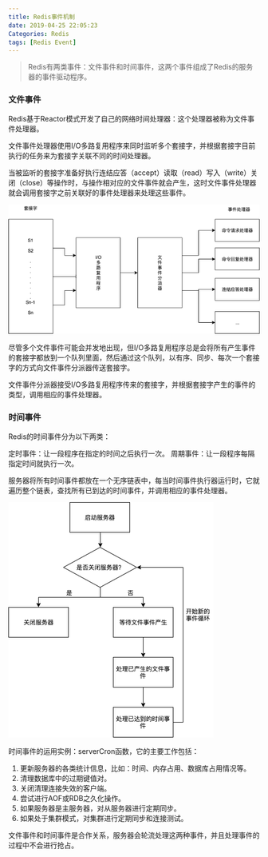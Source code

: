 ```yaml
---
title: Redis事件机制
date: 2019-04-25 22:05:23
Categories: Redis
tags: [Redis Event]
---
```


> Redis有两类事件：文件事件和时间事件，这两个事件组成了Redis的服务器的事件驱动程序。<!-- more -->  

###  文件事件

Redis基于Reactor模式开发了自己的网络时间处理器：这个处理器被称为文件事件处理器。

文件事件处理器使用I/O多路复用程序来同时监听多个套接字，并根据套接字目前执行的任务来为套接字关联不同的时间处理器。

当被监听的套接字准备好执行连结应答（accept）读取（read）写入（write）关闭（close）等操作时，与操作相对应的文件事件就会产生，这时文件事件处理器就会调用套接字之前关联好的事件处理器来处理这些事件。

!['文件事件处理器的四个组成部分'](redisEvent1/FileEvent.png)

尽管多个文件事件可能会并发地出现，但I/O多路复用程序总是会将所有产生事件的套接字都放到一个队列里面，然后通过这个队列，以有序、同步、每次一个套接字的方式向文件事件分派器传送套接字。

文件事件分派器接受I/O多路复用程序传来的套接字，并根据套接字产生的事件的类型，调用相应的事件处理器。

###  时间事件

Redis的时间事件分为以下两类：

定时事件：让一段程序在指定的时间之后执行一次。
周期事件：让一段程序每隔指定时间就执行一次。

服务器将所有时间事件都放在一个无序链表中，每当时间事件执行器运行时，它就遍历整个链表，查找所有已到达的时间事件，并调用相应的事件处理器。

![事件处理角度下的服务器运行流程](redisEvent1/Event.png)

时间事件的运用实例：serverCron函数，它的主要工作包括：

1. 更新服务器的各类统计信息，比如：时间、内存占用、数据库占用情况等。
2. 清理数据库中的过期键值对。
3. 关闭清理连接失效的客户端。
4. 尝试进行AOF或RDB之久化操作。
5. 如果服务器是主服务器，对从服务器进行定期同步。
6. 如果处于集群模式，对集群进行定期同步和连接测试。

文件事件和时间事件是合作关系，服务器会轮流处理这两种事件，并且处理事件的过程中不会进行抢占。